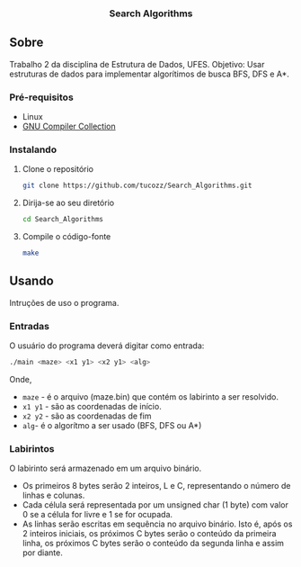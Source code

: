 <div align="center">
  <h3 align="center">Search Algorithms</h3>
</div>

## Sobre
Trabalho 2 da disciplina de Estrutura de Dados, UFES. Objetivo: Usar estruturas de dados para implementar algorítimos de busca BFS, DFS e A*.

### Pré-requisitos

- Linux
- [GNU Compiler Collection](https://gcc.gnu.org/)

### Instalando

1. Clone o repositório

   ```sh
   git clone https://github.com/tucozz/Search_Algorithms.git
   ```

2. Dirija-se ao seu diretório

   ```sh
   cd Search_Algorithms
   ```

3. Compile o código-fonte

   ```sh
   make
   ```

## Usando

Intruções de uso o programa.

### Entradas
O usuário do programa deverá digitar como entrada:

```sh
./main <maze> <x1 y1> <x2 y1> <alg>
```

Onde,

- `maze` - é o arquivo (maze.bin) que contém os labirinto a ser resolvido.
- `x1 y1` - são as coordenadas de início.
- `x2 y2` - são as coordenadas de fim
- `alg`- é o algorítmo a ser usado (BFS, DFS ou A*)


### Labirintos
O labirinto será armazenado em um arquivo binário.

- Os primeiros 8 bytes serão 2 inteiros, L e C, representando o número
de linhas e colunas.
- Cada célula será representada por um unsigned char (1 byte) com
valor 0 se a célula for livre e 1 se for ocupada.
- As linhas serão escritas em sequência no arquivo binário. Isto é, após
os 2 inteiros iniciais, os próximos C bytes serão o conteúdo da primeira
linha, os próximos C bytes serão o conteúdo da segunda linha e assim
por diante.
